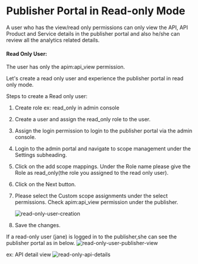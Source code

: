 # Publisher Portal in Read-only Mode
A user who has the view/read only permissions can only view the API, API Product and Service details in the publisher
portal and also he/she can review all the analytics related details.

#### Read Only User:
The user has only the apim:api_view permission.

Let's create a read only user and experience the publisher portal in read only mode.

Steps to create a Read only user:
1. Create role ex: read_only in admin console
2. Create a user and assign the read_only role to the user.
3. Assign the login permission to login to the publisher portal via the admin console.
4. Login to the admin portal and navigate to scope management under the Settings subheading.
5. Click on the add scope mappings.
   Under the Role name please give the Role as read_only(the role you assigned to the read only user).
6. Click on the Next button.
7. Please select the Custom scope assignments under the select permissions.
   Check apim:api_view permission under the publisher.

   ![read-only-user-creation]({{base_path}}/assets/img/learn/api-security/read-only-user-creation.png)

8. Save the changes.

If a read-only user (jane) is logged in to the publisher,she can see the publisher portal as in below.
![read-only-user-publisher-view]({{base_path}}/assets/img/learn/api-security/read-only-api-view.png)

ex: API detail view
![read-only-api-details]({{base_path}}/assets/img/learn/api-security/read-only-api-details.png)

